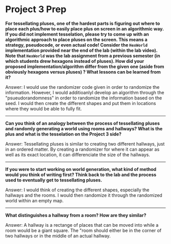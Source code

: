 # Project 3 Prep

**For tessellating pluses, one of the hardest parts is figuring out where to place each plus/how to easily place plus on screen in an algorithmic way.
If you did not implement tesselation, please try to come up with an algorithmic approach to place pluses on the screen. This means a strategy, pseudocode, or even actual code! 
Consider the `HexWorld` implementation provided near the end of the lab (within the lab video). Note that `HexWorld` was the lab assignment from a previous semester (in which students drew hexagons instead of pluses). 
How did your proposed implementation/algorithm differ from the given one (aside from obviously hexagons versus pluses) ? What lessons can be learned from it?**

Answer: I would use the randomizer code given in order to randomize the information. 
However, I would additioanlyl develop an algorithm through the "psueudorandomness" in order to randomize the information based on the seed. 
I would then create the different shapes and put them in locations where they would be able to fully fit.

-----

**Can you think of an analogy between the process of tessellating pluses and randomly generating a world using rooms and hallways?
What is the plus and what is the tesselation on the Project 3 side?**

Answer: Tessellating pluses is similar to creating two different hallways, just in an ordered matter. By creating a randomizer
for where it can appear as well as its exact location, it can differenciate the size of the hallways.

-----
**If you were to start working on world generation, what kind of method would you think of writing first? 
Think back to the lab and the process used to eventually get to tessellating pluses.**

Answer: I would think of creating the different shapes, especially the hallways and the rooms. I would then randomize it through the randomized world within an empty map.

-----
**What distinguishes a hallway from a room? How are they similar?**

Answer: A hallway is a rectange of places that can be moved into while a room would be a giant square. The "room
should either be in the corner of two hallways or in the middle of an actual hallway.